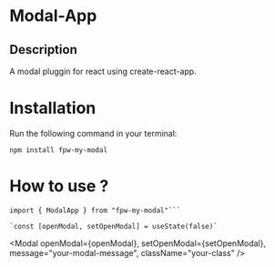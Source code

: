 # Modal-App

## Description

A modal pluggin for react using create-react-app.

# Installation

Run the following command in your terminal:

`npm install fpw-my-modal`

# How to use ?

```import { useState } from "react"
import { ModalApp } from "fpw-my-modal"```

`const [openModal, setOpenModal] = useState(false)`

```
<Modal
    openModal={openModal},
    setOpenModal={setOpenModal}, 
    message="your-modal-message",
    className="your-class"
/>
```

